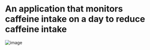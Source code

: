# An application that monitors caffeine intake on a day to reduce caffeine intake


![image](https://user-images.githubusercontent.com/37705123/64072672-e8f14a00-cccd-11e9-84eb-75f958f6aa76.png)
